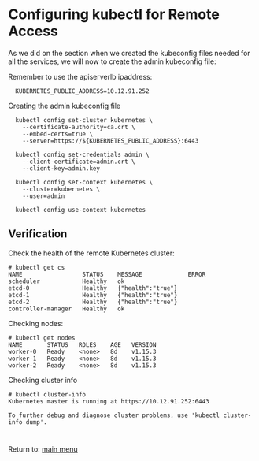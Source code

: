 # Configuring kubectl for Remote Access

As we did on the section when we created the kubeconfig files needed for all the services, we will now to create the admin kubeconfig file:

Remember to use the apiserverlb ipaddress:
```
  KUBERNETES_PUBLIC_ADDRESS=10.12.91.252
```
Creating the admin kubeconfig file
```
  kubectl config set-cluster kubernetes \
    --certificate-authority=ca.crt \
    --embed-certs=true \
    --server=https://${KUBERNETES_PUBLIC_ADDRESS}:6443

  kubectl config set-credentials admin \
    --client-certificate=admin.crt \
    --client-key=admin.key

  kubectl config set-context kubernetes \
    --cluster=kubernetes \
    --user=admin

  kubectl config use-context kubernetes
```
## Verification
Check the health of the remote Kubernetes cluster:
```
# kubectl get cs
NAME                 STATUS    MESSAGE             ERROR
scheduler            Healthy   ok                  
etcd-0               Healthy   {"health":"true"}   
etcd-1               Healthy   {"health":"true"}   
etcd-2               Healthy   {"health":"true"}   
controller-manager   Healthy   ok                  
```
Checking nodes:
```
# kubectl get nodes
NAME       STATUS   ROLES    AGE   VERSION
worker-0   Ready    <none>   8d    v1.15.3
worker-1   Ready    <none>   8d    v1.15.3
worker-2   Ready    <none>   8d    v1.15.3
```
Checking cluster info
```
# kubectl cluster-info
Kubernetes master is running at https://10.12.91.252:6443

To further debug and diagnose cluster problems, use 'kubectl cluster-info dump'.
```

#
Return to: [main menu](https://github.com/jimenezcorzo/Kubernetes-The-Hard-Way-15.3-LXC/blob/master/Readme.md)
